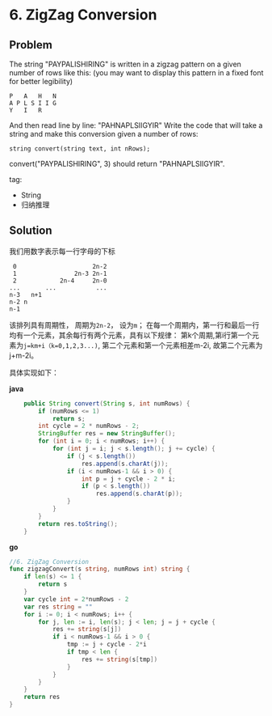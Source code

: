 # 6. ZigZag Conversion

## Problem

The string "PAYPALISHIRING" is written in a zigzag pattern on a given number of rows like this: (you may want to display this pattern in a fixed font for better legibility)

```
P   A   H   N
A P L S I I G
Y   I   R
```
And then read line by line: "PAHNAPLSIIGYIR"
Write the code that will take a string and make this conversion given a number of rows:

```string convert(string text, int nRows);```

convert("PAYPALISHIRING", 3) should return "PAHNAPLSIIGYIR".

tag:
- String
- 归纳推理

## Solution

我们用数字表示每一行字母的下标

```
 0                     2n-2
 1                2n-3 2n-1
 2            2n-4     2n-0
...       ...           ...
n-3   n+1
n-2 n
n-1
```
该排列具有周期性， 周期为```2n-2```， 设为```m```；
在每一个周期内，第一行和最后一行均有一个元素，其余每行有两个元素，具有以下规律：
第k个周期,第i行第一个元素为```j=km+i（k=0,1,2,3...)```, 第二个元素和第一个元素相差m-2i, 故第二个元素为j+m-2i。

具体实现如下：

**java** 
```java
	public String convert(String s, int numRows) {
		if (numRows <= 1)
			return s;
		int cycle = 2 * numRows - 2;
		StringBuffer res = new StringBuffer();
		for (int i = 0; i < numRows; i++) {
			for (int j = i; j < s.length(); j += cycle) {
				if (j < s.length())
					res.append(s.charAt(j));
				if (i < numRows-1 && i > 0) {
					int p = j + cycle - 2 * i;
					if (p < s.length())
						res.append(s.charAt(p));
				}
			}
		}
		return res.toString();
	}
```

**go**
```go
//6. ZigZag Conversion
func zigzagConvert(s string, numRows int) string {
	if len(s) <= 1 {
		return s
	}
	var cycle int = 2*numRows - 2
	var res string = ""
	for i := 0; i < numRows; i++ {
		for j, len := i, len(s); j < len; j = j + cycle {
			res += string(s[j])
			if i < numRows-1 && i > 0 {
				tmp := j + cycle - 2*i
				if tmp < len {
					res += string(s[tmp])
				}
			}
		}
	}
	return res
}
```

